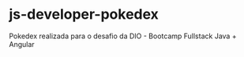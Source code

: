 # js-developer-pokedex
 Pokedex realizada para o desafio da DIO - Bootcamp Fullstack Java + Angular
